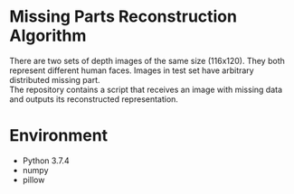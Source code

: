 # Missing Parts Reconstruction Algorithm
There are two sets of depth images of the same size (116x120). They both represent different human faces. Images in test 
set have arbitrary distributed missing part. \
The repository contains a script that receives an image with missing data and outputs its
reconstructed representation.

# Environment
- Python 3.7.4
- numpy
- pillow